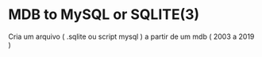 # MDB to MySQL or SQLITE(3)

Cria um arquivo ( .sqlite ou script mysql ) a partir de um mdb ( 2003 a 2019 )
